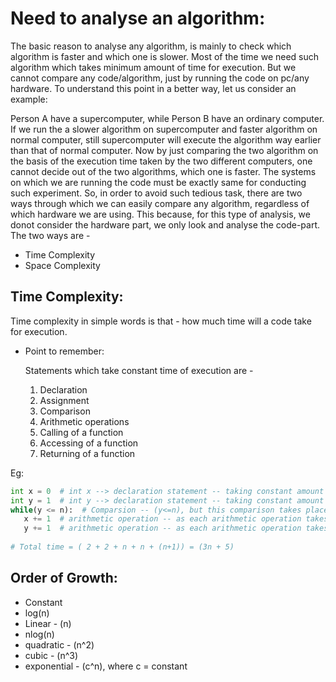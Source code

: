 # Need to analyse an algorithm:
The basic reason to analyse any algorithm, is mainly to check which algorithm is faster and which one is slower. Most of the time we need such algorithm which takes minimum
amount of time for execution. But we cannot compare any code/algorithm, just by running the code on pc/any hardware. To understand this point in a better way, let us consider an example:

Person A have a supercomputer, while Person B have an ordinary computer. If we run the a slower algorithm on supercomputer and faster algorithm on normal computer, still supercomputer will execute the algorithm way earlier than that of normal computer. Now by just comparing the two algorithm on the basis of the execution time taken by the two different computers, one cannot decide out of the two algorithms, which one is faster. The systems on which we are running the code must be exactly same for conducting such experiment. 
So, in order to avoid such tedious task, there are two ways through which we can easily compare any algorithm, regardless of which hardware we are using. This because, for this type of analysis, we donot consider the hardware part, we only look and analyse the code-part. 
The two ways are -
* Time Complexity
* Space Complexity

## Time Complexity:
Time complexity in simple words is that - how much time will a code take for execution.
* Point to remember:

    Statements which take constant time of execution are -
    1. Declaration
    1. Assignment
    1. Comparison
    1. Arithmetic operations
    1. Calling of a function
    1. Accessing of a function
    1. Returning of a function


Eg:
```py
int x = 0  # int x --> declaration statement -- taking constant amount of time = 1, x = 0 --> assignment operation -- constant time = 1, total time = 2
int y = 1  # int y --> declaration statement -- taking constant amount of time = 1, y = 1 --> assignment operation -- constant time = 1, total time = 2  
while(y <= n):  # Comparsion -- (y<=n), but this comparison takes place until y>n, therefore it runs (n+1) times
   x += 1  # arithmetic operation -- as each arithmetic operation takes constant amount of time = 1, and it will run for n times, therefore time taken = n*1 = n
   y += 1  # arithmetic operation -- as each arithmetic operation takes constant amount of time = 1, and it will run for n times, therefore time taken = n*1 = n
   
# Total time = ( 2 + 2 + n + n + (n+1)) = (3n + 5)
```

## Order of Growth:

* Constant                                
* log(n)                                  
* Linear - (n)                           
* nlog(n)                                   
* quadratic - (n^2)                      
* cubic - (n^3)                           
* exponential - (c^n), where c = constant     
                                           
